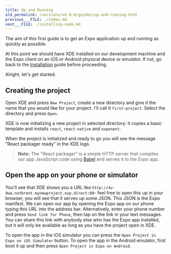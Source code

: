 ```yaml
---
title: Up and Running
old_permalink: /versions/v6.0.0/guides/up-and-running.html
previous___FILE: ./index.md
next___FILE: ./installing-node.md
---
```


The aim of this first guide is to get an Expo application up and running as quickly as possible.

At this point we should have XDE installed on our development machine and the Expo client on an iOS or Android physical device or emulator. If not, go back to the [Installation](/versions/v6.0.0/introduction/installation#installation) guide before proceeding.

Alright, let's get started.

## Creating the project

Open XDE and press `New Project`, create a new directory and give it the name that you would like for your project. I'll call it `first-project`. Select the directory and press `Open`.

XDE is now initializing a new project in selected directory: it copies a basic template and installs `react`, `react-native` and `exponent`.

When the project is initialized and ready to go you will see the message "React packager ready" in the XDE logs.

> **Note:** The "React packager" is a simple HTTP server that compiles our app JavaScript code using [Babel](https://babeljs.io/) and serves it to the Expo app.

## Open the app on your phone or simulator

You'll see that XDE shows you a URL like `http://4v-9wa.notbrent.mynewproject.exp.direct:80`- feel free to open this up in your browser, you will see that it serves up some JSON. This JSON is the Expo manifest. We can open our app by opening the Expo app on our phone typing this URL into the address bar. Alternatively, enter your phone number and press `Send link for Phone`, then tap on the link in your text messages. You can share this link with anybody else who has the Expo app installed, but it will only be available as long as you have the project open in XDE.

To open the app in the iOS simulator you can press the `Open Project in Expo on iOS Simulator` button. To open the app in the Android emulator, first boot it up and then press `Open Project in Expo on Android`.
